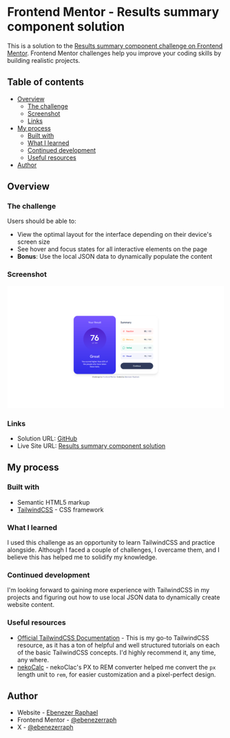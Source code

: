 # Frontend Mentor - Results summary component solution

This is a solution to the [Results summary component challenge on Frontend Mentor](https://www.frontendmentor.io/challenges/results-summary-component-CE_K6s0maV). Frontend Mentor challenges help you improve your coding skills by building realistic projects. 

## Table of contents

- [Overview](#overview)
  - [The challenge](#the-challenge)
  - [Screenshot](#screenshot)
  - [Links](#links)
- [My process](#my-process)
  - [Built with](#built-with)
  - [What I learned](#what-i-learned)
  - [Continued development](#continued-development)
  - [Useful resources](#useful-resources)
- [Author](#author)

## Overview

### The challenge

Users should be able to:

- View the optimal layout for the interface depending on their device's screen size
- See hover and focus states for all interactive elements on the page
- **Bonus**: Use the local JSON data to dynamically populate the content

### Screenshot

![](/assets/images/screenshot.png)

### Links

- Solution URL: [GitHub](https://github.com/ebenezerraph/results-summary-component-main/)
- Live Site URL: [Results summary component solution](https://ebenezerraph.github.io/results-summary-component-main/)

## My process

### Built with

- Semantic HTML5 markup
- [TailwindCSS](https://tailwindcss.com/) - CSS framework

### What I learned

I used this challenge as an opportunity to learn TailwindCSS and practice alongside. Although I faced a couple of challenges, I overcame them, and I believe this has helped me to solidify my knowledge.

### Continued development

I'm looking forward to gaining more experience with TailwindCSS in my projects and figuring out how to use local JSON data to dynamically create website content.

### Useful resources

- [Official TailwindCSS Documentation](https://tailwindcss.com/docs/) - This is my go-to TailwindCSS resource, as it has a ton of helpful and well structured tutorials on each of the basic TailwindCSS concepts. I'd highly recommend it, any time, any where.
- [nekoCalc](https://nekocalc.com/px-to-rem-converter) - nekoClac's PX to REM converter helped me convert the `px` length unit to `rem`, for easier customization and a pixel-perfect design.

## Author

- Website - [Ebenezer Raphael](https://ebenezerraph.wordpress.com)
- Frontend Mentor - [@ebenezerraph](https://www.frontendmentor.io/profile/ebenezerraph)
- X - [@ebenezerraph](https://www.x.com/ebenezerraph)